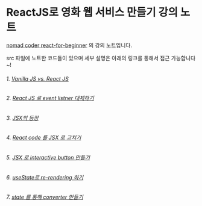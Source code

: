 # ReactJS로 영화 웹 서비스 만들기 강의 노트

[nomad coder react-for-beginner](https://nomadcoders.co/react-for-beginners/lobby) 의 강의 노트입니다.

src 파일에 노트한 코드들이 있으며 세부 설명은 아래의 링크를 통해서 접근 가능합니다~!

###### 1. [Vanilla JS vs. React JS](https://brash-wave-2cb.notion.site/1-Vanilla-JS-vs-React-JS-901aa80050774bffb3210adf49d6472c)

###### 2. [React JS 로 event listner 대체하기](https://brash-wave-2cb.notion.site/2-React-JS-event-listner-8416a7f1b65944eebbcbf481c499c8fe)

###### 3. [JSX의 등장](https://brash-wave-2cb.notion.site/3-JSX-40a1abbc728446029ac4368d2bea98e9)

###### 4. [React code 를 JSX 로 고치기](https://brash-wave-2cb.notion.site/4-React-code-JSX-b6b1336e40ad4f91b6606c2e6abd4962)

###### 5. [JSX 로 interactive button 만들기](https://brash-wave-2cb.notion.site/5-JSX-interactive-button-a8c1b56bcd844ba0baa025a6a7d71b7f)

###### 6. [useState로 re-rendering 하기](https://brash-wave-2cb.notion.site/6-useState-re-rendering-5d43431ba32f417490534b465578ad1f)

###### 7. [state 를 통해 converter 만들기](https://brash-wave-2cb.notion.site/7-state-converter-b31dfcf5d56d45d1a6749be18e38ab5e)